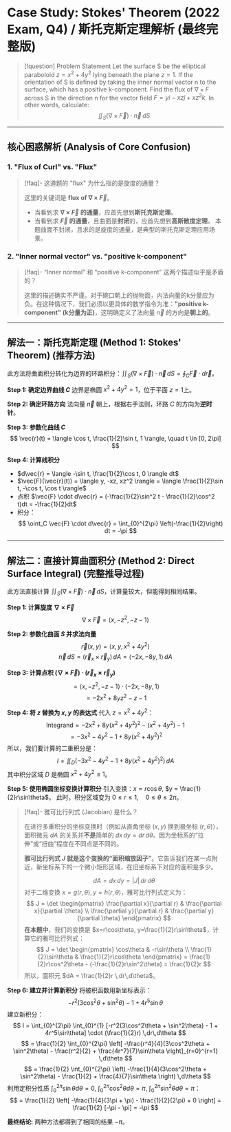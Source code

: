 # Case Study: Stokes' Theorem (2022 Exam, Q4) / 斯托克斯定理解析 (最终完整版)

> [!question] Problem Statement
> Let the surface S be the elliptical paraboloid $z=x^2+4y^2$ lying beneath the plane $z=1$. If the orientation of S is defined by taking the inner normal vector n to the surface, which has a positive k-component.
> Find the flux of $\nabla\times F$ across S in the direction n for the vector field $F=yi-xzj+xz^{2}k$.
> In other words, calculate:
> $$ \iint_{S} (\nabla \times \vec{F}) \cdot \vec{n} \, dS $$

---

## 核心困惑解析 (Analysis of Core Confusion)

### 1. "Flux of Curl" vs. "Flux"
> [!faq]- 这道题的 "flux" 为什么指的是旋度的通量？
> 
> 这里的关键词是 **flux of $\nabla \times \vec{F}$**。
> * 当看到求 **$\nabla \times \vec{F}$ 的通量**，应首先想到**斯托克斯定理**。
> * 当看到求 **$\vec{F}$ 的通量**，且曲面是**封闭**的，应首先想到**高斯散度定理**。
> 本题曲面不封闭，且求的是旋度的通量，是典型的斯托克斯定理应用场景。

### 2. "Inner normal vector" vs. "positive k-component"
> [!faq]- “Inner normal” 和 “positive k-component” 这两个描述似乎是矛盾的？
> 
> 这里的描述确实不严谨。对于碗口朝上的抛物面，内法向量的k分量应为负。在这种情况下，我们必须以更具体的数学指令为准：**"positive k-component" (k分量为正)**，这明确定义了法向量 $\vec{n}$ 的方向是**朝上的**。

---

## 解法一：斯托克斯定理 (Method 1: Stokes' Theorem) (推荐方法)

此方法将曲面积分转化为边界的环路积分：$\iint_S (\nabla \times \vec{F}) \cdot \vec{n} \, dS = \oint_C \vec{F} \cdot d\vec{r}$。

**Step 1: 确定边界曲线 $C$**
边界是椭圆 $x^2+4y^2 = 1$，位于平面 $z=1$上。

**Step 2: 确定环路方向**
法向量 $\vec{n}$ 朝上，根据右手法则，环路 $C$ 的方向为**逆时针**。

**Step 3: 参数化曲线 $C$**
$$ \vec{r}(t) = \langle \cos t, \frac{1}{2}\sin t, 1 \rangle, \quad t \in [0, 2\pi] $$

**Step 4: 计算线积分**
* $d\vec{r} = \langle -\sin t, \frac{1}{2}\cos t, 0 \rangle dt$
* $\vec{F}(\vec{r}(t)) = \langle y, -xz, xz^2 \rangle = \langle \frac{1}{2}\sin t, -\cos t, \cos t \rangle$
* 点积 $\vec{F} \cdot d\vec{r} = (-\frac{1}{2}\sin^2 t - \frac{1}{2}\cos^2 t)dt = -\frac{1}{2}dt$
* 积分：
    $$ \oint_C \vec{F} \cdot d\vec{r} = \int_{0}^{2\pi} \left(-\frac{1}{2}\right) dt = -\pi $$

---

## 解法二：直接计算曲面积分 (Method 2: Direct Surface Integral) (完整推导过程)

此方法直接计算 $\iint_S (\nabla \times \vec{F}) \cdot \vec{n} \, dS$，计算量较大，但能得到相同结果。

**Step 1: 计算旋度 $\nabla \times \vec{F}$**
$$ \nabla \times \vec{F} = \langle x, -z^2, -z-1 \rangle $$

**Step 2: 参数化曲面 $S$ 并求法向量**
$$ \vec{r}(x,y) = \langle x, y, x^2+4y^2 \rangle $$
$$ \vec{n}\,dS = (\vec{r}_x \times \vec{r}_y) \,dA = \langle -2x, -8y, 1 \rangle \,dA $$

**Step 3: 计算点积 $(\nabla \times \vec{F}) \cdot (\vec{r}_x \times \vec{r}_y)$**
$$ = \langle x, -z^2, -z-1 \rangle \cdot \langle -2x, -8y, 1 \rangle $$
$$ = -2x^2 + 8yz^2 - z - 1 $$

**Step 4: 将 $z$ 替换为 $x,y$ 的表达式**
代入 $z=x^2+4y^2$：
$$ \text{Integrand} = -2x^2 + 8y(x^2+4y^2)^2 - (x^2+4y^2) - 1 $$
$$ = -3x^2 - 4y^2 - 1 + 8y(x^2+4y^2)^2 $$
所以，我们要计算的二重积分是：
$$ I = \iint_{D} (-3x^2 - 4y^2 - 1 + 8y(x^2+4y^2)^2) \, dA $$
其中积分区域 $D$ 是椭圆 $x^2+4y^2 \le 1$。

**Step 5: 使用椭圆坐标变换计算积分**
引入变换：$x = r\cos\theta$, $y = \frac{1}{2}r\sin\theta$。
此时，积分区域变为 $0 \le r \le 1, \quad 0 \le \theta \le 2\pi$。

> [!faq]- 雅可比行列式 (Jacobian) 是什么？
> 
> 在进行多重积分的坐标变换时（例如从直角坐标 $(x,y)$ 换到极坐标 $(r,\theta)$），面积微元 $dA$ 的关系并**不是**简单的 $dx\,dy = dr\,d\theta$。因为坐标系的“拉伸”或“扭曲”程度在不同点是不同的。
> 
> **雅可比行列式 $J$ 就是这个变换的“面积缩放因子”**。它告诉我们在某一点附近，新坐标系下的一个微小矩形区域，在旧坐标系下对应的面积是多少。
> 
> $$ dA = dx\,dy = |J| \,dr\,d\theta $$
> 对于二维变换 $x=g(r,\theta), y=h(r,\theta)$，雅可比行列式定义为：
> $$ J = \det \begin{pmatrix} \frac{\partial x}{\partial r} & \frac{\partial x}{\partial \theta} \\ \frac{\partial y}{\partial r} & \frac{\partial y}{\partial \theta} \end{pmatrix} $$
> **在本题中**，我们的变换是 $x=r\cos\theta, y=\frac{1}{2}r\sin\theta$，计算它的雅可比行列式：
> $$ J = \det \begin{pmatrix} \cos\theta & -r\sin\theta \\ \frac{1}{2}\sin\theta & \frac{1}{2}r\cos\theta \end{pmatrix} = \frac{1}{2}r\cos^2\theta - (-\frac{1}{2}r\sin^2\theta) = \frac{1}{2}r $$
> 所以，面积元 $dA = \frac{1}{2}r \,dr\,d\theta$。

**Step 6: 建立并计算新积分**
将被积函数用新坐标表示：
$$ -r^2(3\cos^2\theta + \sin^2\theta) - 1 + 4r^5\sin\theta $$
建立新积分：
$$ I = \int_{0}^{2\pi} \int_{0}^{1} [-r^2(3\cos^2\theta + \sin^2\theta) - 1 + 4r^5\sin\theta] \cdot (\frac{1}{2}r) \,dr\,d\theta $$
$$ = \frac{1}{2} \int_{0}^{2\pi} \left[ -\frac{r^4}{4}(3\cos^2\theta + \sin^2\theta) - \frac{r^2}{2} + \frac{4r^7}{7}\sin\theta \right]_{r=0}^{r=1} \,d\theta $$
$$ = \frac{1}{2} \int_{0}^{2\pi} \left( -\frac{1}{4}(3\cos^2\theta + \sin^2\theta) - \frac{1}{2} + \frac{4}{7}\sin\theta \right) \,d\theta $$
利用定积分性质 $\int_0^{2\pi}\sin\theta d\theta=0$, $\int_0^{2\pi}\cos^2\theta d\theta=\pi$, $\int_0^{2\pi}\sin^2\theta d\theta=\pi$：
$$ = \frac{1}{2} \left[ -\frac{1}{4}(3\pi + \pi) - \frac{1}{2}(2\pi) + 0 \right] = \frac{1}{2} [-\pi - \pi] = -\pi $$

**最终结论**:
两种方法都得到了相同的结果 $-\pi$。